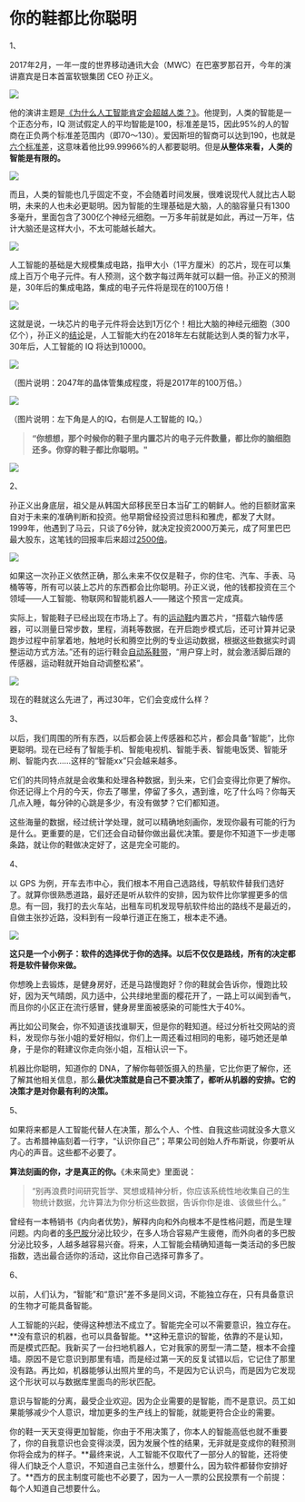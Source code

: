# 你的鞋都比你聪明

1、

2017年2月，一年一度的世界移动通讯大会（MWC）在巴塞罗那召开，今年的演讲嘉宾是日本首富软银集团 CEO 孙正义。

![](http://www.ruanyifeng.com/blogimg/asset/2017/bg2017081301.jpg)

他的演讲主题是[《为什么人工智能肯定会超越人类？》](http://tech.sina.com.cn/it/2017-02-28/doc-ifyavvsh7051757.shtml)。他提到，人类的智能是一个正态分布，IQ 测试假定人的平均智能是100，标准差是15，因此95%的人的智商在正负两个标准差范围内（即70～130）。爱因斯坦的智商可以达到190，也就是[六个标准差](https://baike.baidu.com/item/%E5%85%AD%E4%B8%AA%E6%A0%87%E5%87%86%E5%B7%AE)，这意味着他比99.99966%的人都要聪明。但是**从整体来看，人类的智能是有限的。**

![](http://www.ruanyifeng.com/blogimg/asset/2017/bg2017081302.jpg)

而且，人类的智能也几乎固定不变，不会随着时间发展，很难说现代人就比古人聪明，未来的人也未必更聪明。因为智能的生理基础是大脑，人的脑容量只有1300多毫升，里面包含了300亿个神经元细胞。一万多年前就是如此，再过一万年，估计大脑还是这样大小，不太可能越长越大。

![](http://www.ruanyifeng.com/blogimg/asset/2017/bg2017081305.jpg)

人工智能的基础是大规模集成电路，指甲大小（1平方厘米）的芯片，现在可以集成上百万个电子元件。有人预测，这个数字每过两年就可以翻一倍。孙正义的预测是，30年后的集成电路，集成的电子元件将是现在的100万倍！

![](http://www.ruanyifeng.com/blogimg/asset/2017/bg2017081306.jpg)

这就是说，一块芯片的电子元件将会达到1万亿个！相比大脑的神经元细胞（300亿个），孙正义的[结论](http://www.nbd.com.cn/articles/2017-07-29/1133397.html)是，人工智能大约在2018年左右就能达到人类的智力水平，30年后，人工智能的 IQ 将达到10000。

![](http://www.ruanyifeng.com/blogimg/asset/2017/bg2017081303.jpg)

（图片说明：2047年的晶体管集成程度，将是2017年的100万倍。）

![](http://www.ruanyifeng.com/blogimg/asset/2017/bg2017081304.jpg)

（图片说明：左下角是人的IQ，右侧是人工智能的 IQ。）

> **“你想想，那个时候你的鞋子里内置芯片的电子元件数量，都比你的脑细胞还多。你穿的鞋子都比你聪明。"**

![](http://www.ruanyifeng.com/blogimg/asset/2017/bg2017081307.jpg)

2、

孙正义出身底层，祖父是从韩国大邱移民至日本当矿工的朝鲜人。他的巨额财富来自对于未来的准确判断和投资。他早期曾经投资过思科和雅虎，都发了大财。1999年，他遇到了马云，只谈了6分钟，就决定投资2000万美元，成了阿里巴巴最大股东，这笔钱的回报率后来超过[2500倍](http://tech.sina.com.cn/i/2014-09-19/18349625738.shtml)。

![](http://www.ruanyifeng.com/blogimg/asset/2017/bg2017081308.jpg)

如果这一次孙正义依然正确，那么未来不仅仅是鞋子，你的住宅、汽车、手表、马桶等等，所有可以装上芯片的东西都会比你聪明。孙正义说，他的钱都投资在三个领域——人工智能、物联网和智能机器人——赌这个预言一定成真。

实际上，智能鞋子已经出现在市场上了。有的[运动鞋](http://wemedia.ifeng.com/13338445/wemedia.shtml)内置芯片，“搭载六轴传感器，可以测量日常步数，里程，消耗等数据，在开启跑步模式后，还可计算并记录跑步过程中前掌着地，触地时长和腾空比例的专业运动数据，根据这些数据实时调整运动方式方法。”还有的运行鞋会[自动系鞋带](http://www.leesharing.com/2016/11/nike.html)，“用户穿上时，就会激活脚后跟的传感器，运动鞋就开始自动调整松紧”。

![](http://www.ruanyifeng.com/blogimg/asset/2017/bg2017081309.jpg)

现在的鞋就这么先进了，再过30年，它们会变成什么样？

3、

以后，我们周围的所有东西，以后都会装上传感器和芯片，都会具备“智能”，比你更聪明。现在已经有了智能手机、智能电视机、智能手表、智能电饭煲、智能牙刷、智能内衣……这样的“智能xx”只会越来越多。

它们的共同特点就是会收集和处理各种数据，到头来，它们会变得比你更了解你。你还记得上个月的今天，你去了哪里，停留了多久，遇到谁，吃了什么吗？你每天几点入睡，每分钟的心跳是多少，有没有做梦？它们都知道。

这些海量的数据，经过统计学处理，就可以精确地刻画你，发现你最有可能的行为是什么。更重要的是，它们还会自动替你做出最优决策。要是你不知道下一步走哪条路，就让你的鞋做决定好了，这是完全可能的。

4、

以 GPS 为例，开车去市中心，我们根本不用自己选路线，导航软件替我们选好了。就算你很熟悉道路，最好还是听从软件的安排，因为软件比你掌握更多的信息。有一回，我打的去火车站，出租车司机发现导航软件给出的路线不是最近的，自做主张抄近路，没料到有一段单行道正在施工，根本走不通。

![](http://www.ruanyifeng.com/blogimg/asset/2017/bg2017081310.jpg)

**这只是一个小例子：软件的选择优于你的选择。以后不仅仅是路线，所有的决定都将是软件替你来做。**

你想晚上去锻炼，是健身房好，还是马路慢跑好？你的鞋就会告诉你，慢跑比较好，因为天气晴朗，风力适中，公共绿地里面的樱花开了，一路上可以闻到香气，而且你的小区正在流行感冒，健身房里面被感染的可能性大于40%。

再比如公司聚会，你不知道该找谁聊天，但是你的鞋知道。经过分析社交网站的资料，发现你与张小姐的爱好相似，你们上一周还看过相同的电影，碰巧她还是单身，于是你的鞋建议你走向张小姐，互相认识一下。

机器比你聪明，知道你的 DNA，了解你每顿饭摄入的热量，它比你更了解你，还了解其他相关信息，那么**最优决策就是自己不要决策了，都听从机器的安排。它的决策才是对你最有利的决策。**

5、

如果将来都是人工智能代替人在决策，那么个人、个性、自我这些词就没多大意义了。古希腊神庙刻着一行字，“认识你自己”；苹果公司创始人乔布斯说，你要听从内心的声音。这些都不必要了。

**算法刻画的你，才是真正的你。**《未来简史》里面说：

> “别再浪费时间研究哲学、冥想或精神分析，你应该系统性地收集自己的生物统计数据，允许算法为你分析这些数据，告诉你你是谁、该做些什么。”

曾经有一本畅销书《内向者优势》，解释内向和外向根本不是性格问题，而是生理问题。内向者的[多巴胺](https://baike.baidu.com/item/%E5%A4%9A%E5%B7%B4%E8%83%BA/62597)分泌比较少，在多人场合容易产生疲倦，而外向者的多巴胺分泌比较多，人越多越容易兴奋。将来，人工智能会精确知道每一类活动的多巴胺指数，选出最合适你的活动，这比你自己选择可靠多了。

6、

以前，人们认为，“智能”和“意识”差不多是同义词，不能独立存在，只有具备意识的生物才可能具备智能。

人工智能的兴起，使得这种想法不成立了。智能完全可以不需要意识，独立存在。**没有意识的机器，也可以具备智能。**这种无意识的智能，依靠的不是认知，而是模式匹配。我新买了一台扫地机器人，它对我家的房型一清二楚，根本不会撞墙。原因不是它意识到那里有墙，而是经过第一天的反复试错以后，它记住了那里没有路。再比如，机器能够认出照片里的鸟，不是因为它认识鸟，而是因为它发现这个形状可以与数据库里面鸟的形状匹配。

意识与智能的分离，最受企业欢迎。因为企业需要的是智能，而不是意识。员工如果能够减少个人意识，增加更多的生产线上的智能，就能更符合企业的需要。

你的鞋一天天变得更加智能，你由于不用决策了，你本人的智能高低也就不重要了，你的自我意识也会变得淡漠，因为发展个性的结果，无非就是变成你的鞋预测你将会成为的样子。**最终来说，人工智能不仅取代了一部分人的智能，还将使得人们缺乏个人意识，不知道自己主张什么，想要什么，因为软件都替你安排好了。**西方的民主制度可能也不必要了，因为一人一票的公民投票有一个前提：每个人知道自己想要什么。

